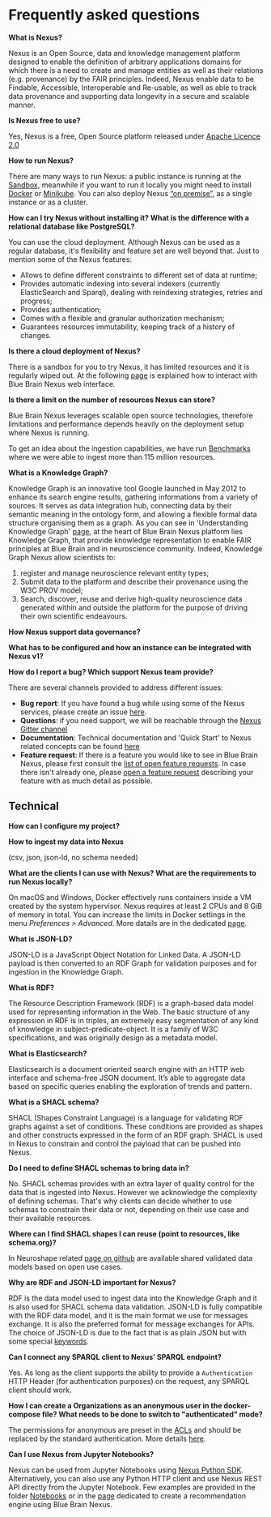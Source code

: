 # Frequently asked questions


**What is Nexus?**

Nexus is an Open Source, data and knowledge management platform designed to enable the definition of arbitrary applications domains for which there is a need to create and manage entities as well as their relations (e.g. provenance) by the FAIR principles. Indeed, Nexus enable data to be Findable, Accessible, Interoperable and Re-usable, as well as able to track data provenance and supporting data longevity in a secure and scalable manner.


**Is Nexus free to use?**

Yes, Nexus is a free, Open Source platform released under [Apache Licence 2.0](https://opensource.org/licenses/Apache-2.0)


**How to run Nexus?**

There are many ways to run Nexus: a public instance is running at the [Sandbox](https://nexus-sandbox.io/web), meanwhile if you want to run it locally you might need to install [Docker](https://bluebrain.github.io/nexus/docs/getting-started/running-nexus/docker.html) or [Minikube](https://bluebrain.github.io/nexus/docs/getting-started/running-nexus/minikube.html). You can also deploy Nexus [“on premise”](https://bluebrain.github.io/nexus/docs/getting-started/running-nexus/minikube.html), as a single instance or as a cluster.


**How can I try Nexus without installing it? What is the difference with a relational database like PostgreSQL?**

You can use the cloud deployment.
Although Nexus can be used as a regular database, it's flexibility and feature set are well beyond that. 
Just to mention some of the Nexus features:
- Allows to define different constraints to different set of data at runtime;
- Provides automatic indexing into several indexers (currently ElasticSearch and Sparql), dealing with reindexing strategies, retries and progress;
- Provides authentication;
- Comes with a flexible and granular authorization mechanism;
- Guarantees resources immutability, keeping track of a history of changes.


**Is there a cloud deployment of Nexus?**

There is a sandbox for you to try Nexus, it has limited resources and it is regularly wiped out. At the following [page](https://bluebrainnexus.io/docs/getting-started/webapps.html) is explained how to interact with Blue Brain Nexus web interface. 


**Is there a limit on the number of resources Nexus can store?**

Blue Brain Nexus leverages scalable open source technologies, therefore limitations and performance depends heavily on the deployment setup where Nexus is running.

To get an idea about the ingestion capabilities, we have run [Benchmarks](https://bluebrainnexus.io/docs/additional-info/benchmarks/data-volume-and-scenarios.html) where we were able to ingest more than 115 million resources.

**What is a Knowledge Graph?**

Knowledge Graph is an innovative tool Google launched in May 2012 to enhance its search engine results, gathering informations from a variety of sources. It serves as data integration hub, connecting data by their semantic meaning in the ontology form, and allowing a flexible formal data structure organising them as a graph.
As you can see in 'Understanding Knowledge Graph' [page](https://bluebrain.github.io/nexus/docs/tutorial/knowledge-graph/index.html), at the heart of Blue Brain Nexus platform lies Knowledge Graph, that provide knowledge representation to enable FAIR principles at Blue Brain and in neuroscience community.
Indeed, Knowledge Graph Nexus allow scientists to: 
1. register and manage neuroscience relevant entity types; 
2. Submit data to the platform and describe their provenance using the W3C PROV model; 
3. Search, discover, reuse and derive high-quality neuroscience data generated within and outside the platform for the purpose of driving their own scientific endeavours.


**How Nexus support data governance?**


**What has to be configured and how an instance can be integrated with Nexus v1?**


**How do I report a bug? Which support Nexus team provide?**

There are several channels provided to address different issues:
- **Bug report**: If you have found a bug while using some of the Nexus services, please create an issue [here](https://github.com/BlueBrain/nexus/issues/new?labels=bug).
- **Questions**: if you need support, we will be reachable through the [Nexus Gitter channel](https://gitter.im/BlueBrain/nexus)
- **Documentation**: Technical documentation and 'Quick Start' to Nexus related concepts can be found [here](https://bluebrain.github.io/nexus/docs)
- **Feature request**: If there is a feature you would like to see in Blue Brain Nexus, please first consult the [list of open feature requests](https://github.com/BlueBrain/nexus/issues?q=is%3Aopen+is%3Aissue+label%3Afeature). In case there isn't already one, please [open a feature request](https://github.com/BlueBrain/nexus/issues/new?labels=feature) describing your feature with as much detail as possible.

## Technical

**How can I configure my project?**

**How to ingest my data into Nexus**

(csv, json, json-ld, no schema needed)

**What are the clients I can use with Nexus? What are the requirements to run Nexus locally?**

On macOS and Windows, Docker effectively runs containers inside a VM created by the system hypervisor. Nexus requires at least 2 CPUs and 8 GiB of memory in total. You can increase the limits in Docker settings in the menu *Preferences > Advanced*. More datails are in the dedicated [page](https://bluebrain.github.io/nexus/docs/getting-started/running-nexus/docker.html).

**What is JSON-LD?**

JSON-LD is a JavaScript Object Notation for Linked Data. A JSON-LD payload is then converted to an RDF Graph for validation purposes and for ingestion in the Knowledge Graph.

**What is RDF?**

The Resource Description Framework (RDF) is a graph-based data model used for representing information in the Web. The basic structure of any expression in RDF is in triples, an extremely easy segmentation of any kind of knowledge in subject-predicate-object. It is a family of W3C specifications, and was originally design as a metadata model.
 
**What is Elasticsearch?**

Elasticsearch is a document oriented search engine with an HTTP web interface and schema-free JSON document. It’s able to aggregate data based on specific queries enabling the exploration of trends and pattern.

**What is a SHACL schema?**

SHACL (Shapes Constraint Language) is a language for validating RDF graphs against a set of conditions. These conditions are provided as shapes and other constructs expressed in the form of an RDF graph.
SHACL is used in Nexus to constrain and control the payload that can be pushed into Nexus.


**Do I need to define SHACL schemas to bring data in?**

No. SHACL schemas provides with an extra layer of quality control for the data that is ingested into Nexus. However we acknowledge the complexity of defining schemas. That's why clients can decide whether to use schemas to constrain their data or not, depending on their use case and their available resources.


**Where can I find SHACL shapes I can reuse (point to resources, like schema.org)?**

In Neuroshape related [page on github](https://github.com/INCF/neuroshapes) are available shared validated data models based on open use cases.

**Why are RDF and JSON-LD important for Nexus?**

RDF is the data model used to ingest data into the Knowledge Graph and it is also used for SHACL schema data validation. JSON-LD is fully compatible with the RDF data model, and it is the main format we use for messages exchange. It is also the preferred format for message exchanges for APIs. The choice of JSON-LD is due to the fact that is as plain JSON but with some special [keywords](https://json-ld.org/spec/latest/json-ld/#syntax-tokens-and-keywords). 

**Can I connect any SPARQL client to Nexus’ SPARQL endpoint?**

Yes. As long as the client supports the ability to provide a ```Authentication``` HTTP Header (for authentication purposes) on the request, any SPARQL client should work.


**How I can create a Organizations as an anonymous user in the docker-compose file? What needs to be done to switch to "authenticated" mode?**

The permissions for anonymous are preset in the [ACLs](https://bluebrainnexus.io/docs/api/1.0/iam/iam-permissions-api.html) and should be replaced by the standard authentication. More details [here](https://bluebrainnexus.io/docs/api/1.0/iam/iam-permissions-api.html).


**Can I use Nexus from Jupyter Notebooks?**

Nexus can be used from Jupyter Notebooks using [Nexus Python SDK](https://github.com/BlueBrain/nexus-python-sdk/). Alternatively, you can also use any Python HTTP client and use Nexus REST API directly from the Jupyter Notebook. Few examples are provided in the folder [Notebooks](https://github.com/BlueBrain/nexus-python-sdk/tree/master/notebooks) or in the [page](https://github.com/BlueBrain/nexus/blob/master/src/main/paradox/docs/tutorial/notebooks/Recommendation%20System%20via%20Nexus.ipynb) dedicated to create a recommendation engine using Blue Brain Nexus.

